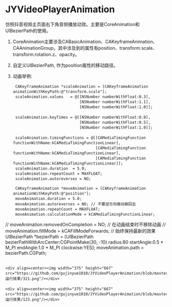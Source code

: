 # JYVideoPlayerAnimation
仿照抖音视频主页面右下角音频播放动效。主要是CoreAnimation和UIBezierPath的使用。
1. CoreAnimation主要涉及CABasicAnimation、CAKeyframeAnimation、CAAnimationGroup。其中涉及到的属性有position、transform.scale、transform.rotation.z、opacity。
2. 自定义UIBezierPath, 作为position属性的移动路径。
3. 动画举例:
   ~~~
    CAKeyframeAnimation *scaleAnimation = [CAKeyframeAnimation animationWithKeyPath:@"transform.scale"];
    scaleAnimation.values   = @[[NSNumber numberWithFloat:0.3],
                                [NSNumber numberWithFloat:1.1],
                                [NSNumber numberWithFloat:1.0]];
    
    scaleAnimation.keyTimes = @[[NSNumber numberWithFloat:0.0],
                                [NSNumber numberWithFloat:0.5],
                                [NSNumber numberWithFloat:1.0]];
    
    scaleAnimation.timingFunctions = @[[CAMediaTimingFunction functionWithName:kCAMediaTimingFunctionLinear],
                                       [CAMediaTimingFunction functionWithName:kCAMediaTimingFunctionLinear],
                                       [CAMediaTimingFunction functionWithName:kCAMediaTimingFunctionLinear]];
    scaleAnimation.duration  = 5.0;
    scaleAnimation.repeatCount = MAXFLOAT;
    scaleAnimation.autoreverses = NO;
   ~~~
   
   ~~~
    CAKeyframeAnimation *moveAnimation = [CAKeyframeAnimation animationWithKeyPath:@"position"];
    moveAnimation.duration = 5.0;
    moveAnimation.autoreverses = NO; // 不要逆方向做动画回去
    moveAnimation.repeatCount = MAXFLOAT;
    moveAnimation.calculationMode = kCAMediaTimingFunctionLinear;
//    moveAnimation.removedOnCompletion = NO; // 在动画结束时不移除动画
//    moveAnimation.fillMode = kCAFillModeForwards; // 始终保持最新的效果
    UIBezierPath *bezierPath = [UIBezierPath bezierPathWithArcCenter:CGPointMake(30, -10)
                                                              radius:80
                                                          startAngle:0.5 * M_PI
                                                            endAngle:1.0 * M_PI
                                                           clockwise:YES];
    moveAnimation.path = bezierPath.CGPath;
   ~~~

 <div align=center><img width="375" height="667" src="https://github.com/gujinyue1010/JYVideoPlayerAnimation/blob/master/运行效果/321.png"/></div>
 
 <div align=center><img width="375" height="667" src="https://github.com/gujinyue1010/JYVideoPlayerAnimation/blob/master/运行效果/123.png"/></div>
